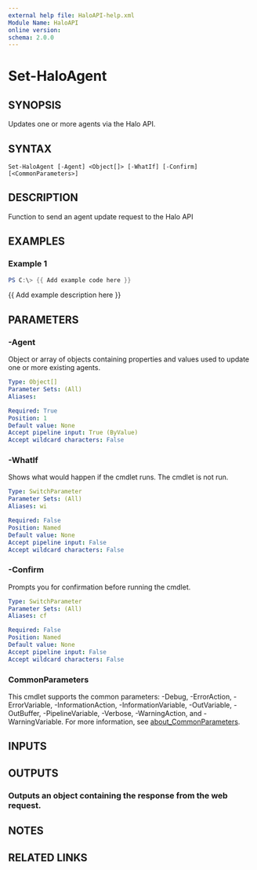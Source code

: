 ```yaml
---
external help file: HaloAPI-help.xml
Module Name: HaloAPI
online version:
schema: 2.0.0
---
```


# Set-HaloAgent

## SYNOPSIS
Updates one or more agents via the Halo API.

## SYNTAX

```
Set-HaloAgent [-Agent] <Object[]> [-WhatIf] [-Confirm] [<CommonParameters>]
```

## DESCRIPTION
Function to send an agent update request to the Halo API

## EXAMPLES

### Example 1
```powershell
PS C:\> {{ Add example code here }}
```

{{ Add example description here }}

## PARAMETERS

### -Agent
Object or array of objects containing properties and values used to update one or more existing agents.

```yaml
Type: Object[]
Parameter Sets: (All)
Aliases:

Required: True
Position: 1
Default value: None
Accept pipeline input: True (ByValue)
Accept wildcard characters: False
```

### -WhatIf
Shows what would happen if the cmdlet runs.
The cmdlet is not run.

```yaml
Type: SwitchParameter
Parameter Sets: (All)
Aliases: wi

Required: False
Position: Named
Default value: None
Accept pipeline input: False
Accept wildcard characters: False
```

### -Confirm
Prompts you for confirmation before running the cmdlet.

```yaml
Type: SwitchParameter
Parameter Sets: (All)
Aliases: cf

Required: False
Position: Named
Default value: None
Accept pipeline input: False
Accept wildcard characters: False
```

### CommonParameters
This cmdlet supports the common parameters: -Debug, -ErrorAction, -ErrorVariable, -InformationAction, -InformationVariable, -OutVariable, -OutBuffer, -PipelineVariable, -Verbose, -WarningAction, and -WarningVariable. For more information, see [about_CommonParameters](http://go.microsoft.com/fwlink/?LinkID=113216).

## INPUTS

## OUTPUTS

### Outputs an object containing the response from the web request.
## NOTES

## RELATED LINKS
